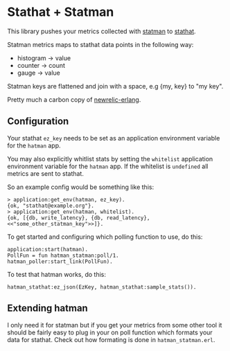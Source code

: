 # Stathat + Statman

This library pushes your metrics collected with
[statman](https://github.com/knutin/statman) to [stathat](http://www.stathat.com).

Statman metrics maps to stathat data points in the following way:

 * histogram -> value
 * counter   -> count
 * gauge     -> value

Statman keys are flattened and join with a space, e.g {my, key} to "my key".

Pretty much a carbon copy of [newrelic-erlang](https://github.com/wooga/newrelic-erlang).

## Configuration

Your stathat `ez_key` needs to be set as an application
environment variable for the `hatman` app.

You may also explicitly whitlist stats by setting the `whitelist`
application environment variable for the `hatman` app. If the whitelist
is `undefined` all metrics are sent to stathat.

So an example config would be something like this:
    
    > application:get_env(hatman, ez_key).
    {ok, "stathat@example.org"}.
    > application:get_env(hatman, whitelist).
    {ok, [{db, write_latency}, {db, read_latency}, <<"some_other_statman_key">>]}.


To get started and configuring which polling function to use, do this:

    application:start(hatman).
    PollFun = fun hatman_statman:poll/1.
    hatman_poller:start_link(PollFun).

To test that hatman works, do this:

    hatman_stathat:ez_json(EzKey, hatman_stathat:sample_stats()).


## Extending hatman

I only need it for statman but if you get your metrics from some other tool it
should be fairly easy to plug in your on poll function which formats your data
for stathat. Check out how formating is done in `hatman_statman.erl`.
